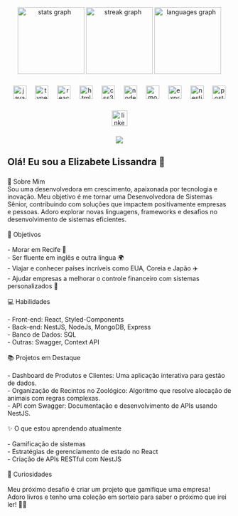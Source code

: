 <div align="center">
  <img src="https://github-readme-stats.vercel.app/api?username=elizabetelissandra&hide_title=false&hide_rank=false&show_icons=true&include_all_commits=true&count_private=true&disable_animations=false&theme=dracula&locale=en&hide_border=false" height="150" alt="stats graph"  />
  <img src="https://streak-stats.demolab.com?user=elizabetelissandra&locale=en&mode=daily&theme=dracula&hide_border=false&border_radius=5" height="150" alt="streak graph"  />
  <img src="https://github-readme-stats.vercel.app/api/top-langs?username=elizabetelissandra&locale=en&hide_title=false&layout=compact&card_width=320&langs_count=4&theme=dracula&hide_border=false" height="150" alt="languages graph"  />
</div>

###

<div align="center">
  <img src="https://cdn.jsdelivr.net/gh/devicons/devicon/icons/javascript/javascript-original.svg" height="30" alt="javascript logo"  />
  <img width="12" />
  <img src="https://cdn.jsdelivr.net/gh/devicons/devicon/icons/typescript/typescript-original.svg" height="30" alt="typescript logo"  />
  <img width="12" />
  <img src="https://cdn.jsdelivr.net/gh/devicons/devicon/icons/react/react-original.svg" height="30" alt="react logo"  />
  <img width="12" />
  <img src="https://cdn.jsdelivr.net/gh/devicons/devicon/icons/html5/html5-original.svg" height="30" alt="html5 logo"  />
  <img width="12" />
  <img src="https://cdn.jsdelivr.net/gh/devicons/devicon/icons/css3/css3-original.svg" height="30" alt="css3 logo"  />
  <img width="12" />
  <img src="https://cdn.jsdelivr.net/gh/devicons/devicon/icons/nodejs/nodejs-original.svg" height="30" alt="nodejs logo"  />
  <img width="12" />
  <img src="https://cdn.jsdelivr.net/gh/devicons/devicon/icons/mongodb/mongodb-original.svg" height="30" alt="mongodb logo"  />
  <img width="12" />
  <img src="https://cdn.jsdelivr.net/gh/devicons/devicon/icons/express/express-original.svg" height="30" alt="express logo"  />
  <img width="12" />
  <img src="https://cdn.jsdelivr.net/gh/devicons/devicon/icons/nestjs/nestjs-original.svg" height="30" alt="nestjs logo"  />
  <img width="12" />
  <img src="https://cdn.jsdelivr.net/gh/devicons/devicon/icons/postgresql/postgresql-original.svg" height="30" alt="postgresql logo"  />
</div>

###

<div align="center">
  <a href="https://www.linkedin.com/in/elizabetelissandra/" target="_blank">
    <img src="https://img.shields.io/static/v1?message=LinkedIn&logo=linkedin&label=&color=0077B5&logoColor=white&labelColor=&style=for-the-badge" height="35" alt="linkedin logo"  />
  </a>
</div>

###

<div align="center">
  <img src="https://visitor-badge.laobi.icu/badge?page_id=elizabetelissandra.elizabetelissandra&"  />
</div>

###

<h2 align="left">Olá! Eu sou a Elizabete Lissandra 👋</h2>

###

<p align="left">🌟 Sobre Mim<br>Sou uma desenvolvedora em crescimento, apaixonada por tecnologia e inovação. Meu objetivo é me tornar uma Desenvolvedora de Sistemas Sênior, contribuindo com soluções que impactem positivamente empresas e pessoas. Adoro explorar novas linguagens, frameworks e desafios no desenvolvimento de sistemas eficientes.<br><br>🎯 Objetivos<br><br>- Morar em Recife 🌴<br>- Ser fluente em inglês e outra língua 🌍<br>- Viajar e conhecer países incríveis como EUA, Coreia e Japão ✈️<br>- Ajudar empresas a melhorar o controle financeiro com sistemas personalizados 💼<br><br>💻 Habilidades<br><br>- Front-end: React, Styled-Components<br>- Back-end: NestJS, NodeJs, MongoDB, Express<br>- Banco de Dados: SQL<br>- Outras: Swagger, Context API<br><br>📚 Projetos em Destaque<br><br>- Dashboard de Produtos e Clientes: Uma aplicação interativa para gestão de dados.<br>- Organização de Recintos no Zoológico: Algoritmo que resolve alocação de animais com regras complexas.<br>- API com Swagger: Documentação e desenvolvimento de APIs usando NestJS.<br><br>✨ O que estou aprendendo atualmente<br><br>- Gamificação de sistemas<br>- Estratégias de gerenciamento de estado no React<br>- Criação de APIs RESTful com NestJS<br><br>🌈 Curiosidades<br><br>Meu próximo desafio é criar um projeto que gamifique uma empresa!<br>Adoro livros e tenho uma coleção em sorteio para saber o próximo que irei ler! 📖✨</p>

###
